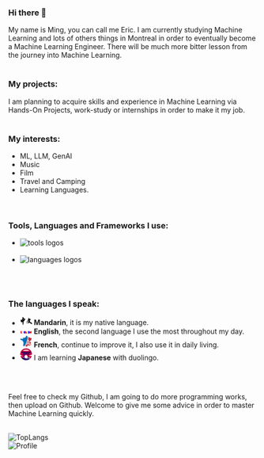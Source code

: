 ### Hi there 👋
My name is Ming, you can call me Eric. I am currently studying Machine Learning and lots of others things in Montreal in order to eventually become a Machine Learning Engineer. There will be much more bitter lesson from the journey into Machine Learning. 
<br/>
<br/>

### My projects:
I am planning to acquire skills and experience in Machine Learning via Hands-On Projects, work-study or internships in order to make it my job.
<br/>
<br/>

### My interests:
- ML, LLM, GenAI
- Music
- Film
- Travel and Camping
- Learning Languages.
<br/>

### Tools, Languages and Frameworks I use:
- <img src="https://skillicons.dev/icons?i=git,github,vercel,vscode,circleci" alt="tools logos" /><br><br>
- <img src="https://skillicons.dev/icons?i=python,nodejs,go,html,css,js,java" alt="languages logos" /><br><br>
<!-- <img src="https://skillicons.dev/icons?i=figma,discord" alt="softwares logos" /> -->
<br/>

### The languages I speak:
- <img src="./imgs/mandarin.png" width="24"/> **Mandarin**, it is my native language.
- <img src="./imgs/english.png" width="24"/> **English**, the second language I use the most throughout my day.
- <img src="./imgs/french.jpg" width="24"/> **French**, continue to improve it, I also use it in daily living.
- <img src="./imgs/japanese.png" width="24"/> I am learning **Japanese** with duolingo.
<br/>
<br/> 

Feel free to check my Github, I am going to do more programming works, then upload on Github.
Welcome to give me some advice in order to master Machine Learning quickly.
<br/>
<br/>

<img alt="TopLangs" src="https://github-readme-stats.vercel.app/api/top-langs/?username=ericssonxiao&layout=compact&theme=dark&hide_border=true">
<br/>

<img alt="Profile" src="https://github-readme-stats.vercel.app/api?username=ericssonxiao&layout=compact&theme=dark&hide_border=true">